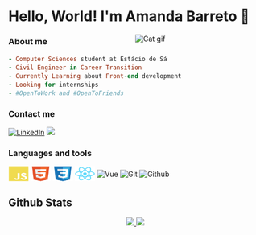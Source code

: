 ### <h1>Hello, World! I'm Amanda Barreto 👋</h1>

<img align="right" width=50% alt="Cat gif" src="https://media.giphy.com/media/j0HjChGV0J44KrrlGv/giphy.gif">

### About me

```ruby
- Computer Sciences student at Estácio de Sá
- Civil Engineer in Career Transition
- Currently Learning about Front-end development
- Looking for internships
- #OpenToWork and #OpenToFriends
```
### Contact me

[![LinkedIn](https://img.shields.io/badge/linkedin-%230077B5.svg?style=for-the-badge&logo=linkedin&logoColor=white)](https://www.linkedin.com/in/amanda-barreto-5126a5136/)
<a href = "mailto: rochaa.vinicius@outlook.com"><img src="https://img.shields.io/badge/Gmail-D14836?style=for-the-badge&logo=gmail&logoColor=white" target="_blank"></a>


 ### Languages and tools
   <div>
    <img align="center" alt="Js" height="30" width="40" src="https://raw.githubusercontent.com/devicons/devicon/master/icons/javascript/javascript-plain.svg">
    <img align="center" alt="HTML" height="30" width="40" src="https://raw.githubusercontent.com/devicons/devicon/master/icons/html5/html5-original.svg">
    <img align="center" alt="CSS" height="30" width="40" src="https://raw.githubusercontent.com/devicons/devicon/master/icons/css3/css3-original.svg">
    <img align="center" alt="React" height="30" width="40" src="https://raw.githubusercontent.com/devicons/devicon/master/icons/react/react-original.svg">
    <img align="center" alt="Vue" height="30" width="40" src="https://upload.wikimedia.org/wikipedia/commons/thumb/9/95/Vue.js_Logo_2.svg/512px-Vue.js_Logo_2.svg.png?20170919082558">
  <img align="center" alt="Git" height="30" width="40" src="https://upload.wikimedia.org/wikipedia/commons/3/3f/Git_icon.svg">
  <img align="center" alt="Github" height="30" width="40" src="https://upload.wikimedia.org/wikipedia/commons/9/91/Octicons-mark-github.svg">
  </div> 

## Github Stats 

<div align="center">
  <a href="https://github.com/amandacbarreto">
  <img width="48%" src="https://github-readme-stats.vercel.app/api?username=amandacbarreto&show_icons=true&theme=bear&include_all_commits=true&count_private=true"/>
  <img width="48%" src="https://github-readme-stats.vercel.app/api/top-langs/?username=amandacbarreto&layout=compact&langs_count=7&theme=bear"/>
</div>
